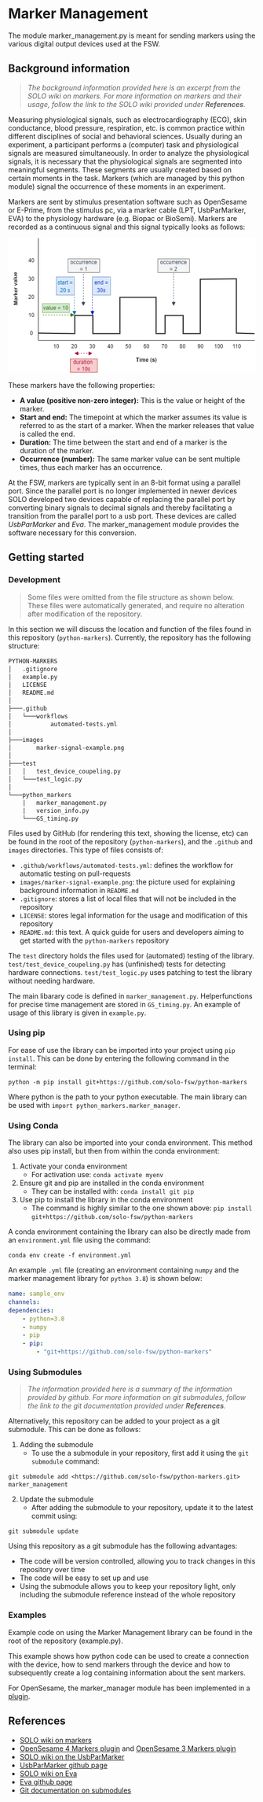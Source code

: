 # Marker Management # 
The module marker_management.py is meant for sending markers using the various digital output devices used at the FSW.

## Background information ##
> *The background information provided here is an excerpt from the SOLO wiki on markers. For more information on markers and their usage, follow the link to the SOLO wiki provided under __References__.*
 
Measuring physiological signals, such as electrocardiography (ECG), skin conductance, blood pressure, respiration, etc. is common practice within different disciplines of social and behavioral sciences. 
Usually during an experiment, a participant performs a (computer) task and physiological signals are measured simultaneously.
In order to analyze the physiological signals, it is necessary that the physiological signals are segmented into meaningful segments. These segments are usually created based on certain moments in the task.
Markers (which are managed by this python module) signal the occurrence of these moments in an experiment.

Markers are sent by stimulus presentation software such as OpenSesame or E-Prime, from the stimulus pc, via a marker cable (LPT, UsbParMarker, EVA) to the physiology hardware (e.g. Biopac or BioSemi). Markers are recorded as a continuous signal and this signal typically looks as follows:

![Example of a marker signal over time](/images/marker-signal-example.png)

These markers have the following properties:
- **A value (positive non-zero integer):** This is the value or height of the marker.
- **Start and end:** The timepoint at which the marker assumes its value is referred to as the start of a marker. When the marker releases that value is called the end.
- **Duration:** The time between the start and end of a marker is the duration of the marker.
- **Occurrence (number):** The same marker value can be sent multiple times, thus each marker has an occurrence.

At the FSW, markers are typically sent in an 8-bit format using a parallel port. Since the parallel port is no longer implemented in newer devices SOLO developed two devices capable of replacing the parallel port by converting binary signals to decimal signals and thereby facilitating a transition from the parallel port to a usb port. These devices are called _UsbParMarker_ and _Eva_. The marker_management module provides the software necessary for this conversion.

## Getting started ##

### Development ###
> Some files were omitted from the file structure as shown below. These files were automatically generated, and require no alteration after modification of the repository.

In this section we will discuss the location and function of the files found in this repository (`python-markers`). Currently, the repository has the following structure:

```
PYTHON-MARKERS
│   .gitignore
│   example.py
│   LICENSE
│   README.md
│
├───.github
│   └───workflows
│           automated-tests.yml
│
├───images
│       marker-signal-example.png
│
├───test
│   │   test_device_coupeling.py
│   └───test_logic.py
│
└───python_markers
    |   marker_management.py
    |   version_info.py
    └───GS_timing.py 

```

Files used by GitHub (for rendering this text, showing the license, etc) can be found in the root of the repository (`python-markers`), and the `.github` and `images` directories. This type of files consists of:
- `.github/workflows/automated-tests.yml`: defines the workflow for automatic testing on pull-requests
- `images/marker-signal-example.png`: the picture used for explaining background information in `README.md`
- `.gitignore`: stores a list of local files that will not be included in the repository
- `LICENSE`: stores legal information for the usage and modification of this repository
- `README.md`: this text. A quick guide for users and developers aiming to get started with the `python-markers` repository

The `test` directory holds the files used for (automated) testing of the library. `test/test_device_coupeling.py` has (unfinished) tests for detecting hardware connections. `test/test_logic.py` uses patching to test the library without needing hardware.

The main libarary code is defined in `marker_management.py`. Helperfunctions for precise time management are stored in `GS_timing.py`. An example of usage of this library is given in `example.py`.

### Using pip ###

For ease of use the library can be imported into your project using `pip install`. This can be done by entering the following command in the terminal:

```
python -m pip install git+https://github.com/solo-fsw/python-markers
```

Where python is the path to your python executable. The main library can be used with `import python_markers.marker_manager`.

### Using Conda ###

The library can also be imported into your conda environment. This method also uses pip install, but then from within the conda environment:

1. Activate your conda environment
    - For activation use: `conda activate myenv`
2. Ensure git and pip are installed in the conda environment
    - They can be installed with: `conda install git pip`
3. Use pip to install the library in the conda environment
    - The command is highly similar to the one shown above: `pip install git+https://github.com/solo-fsw/python-markers`

A conda environment containing the library can also be directly made from an `environment.yml` file using the command:

```
conda env create -f environment.yml
```

An example `.yml` file (creating an environment containing `numpy` and the marker management library for `python 3.8`) is shown below:

```yml
name: sample_env
channels:
dependencies:
    - python=3.8
    - numpy
    - pip
    - pip:
        - "git+https://github.com/solo-fsw/python-markers"
```

### Using Submodules ###
> *The information provided here is a summary of the information provided by github. For more information on git submodules, follow the link to the git documentation provided under __References__.*

Alternatively, this repository can be added to your project as a git submodule. This can be done as follows:
1. Adding the submodule
    - To use the a submodule in your repository, first add it using the `git submodule` command:
```
git submodule add <https://github.com/solo-fsw/python-markers.git> marker_management
``` 
2. Update the submodule
    - After adding the submodule to your repository, update it to the latest commit using:
```
git submodule update
```

Using this repository as a git submodule has the following advantages:
- The code will be version controlled, allowing you to track changes in this repository over time
- The code will be easy to set up and use
- Using the submodule allows you to keep your repository light, only including the submodule reference instead of the whole repository

### Examples ###

Example code on using the Marker Management library can be found in the root of the repository (example.py).

This example shows how python code can be used to create a connection with the device, how to send markers through the device and how to subsequently create a log containing information about the sent markers.

For OpenSesame, the marker_manager module has been implemented in a [plugin](https://github.com/solo-fsw/opensesame4_plugin_markers).


## References ##

- [SOLO wiki on markers](https://researchwiki.solo.universiteitleiden.nl/xwiki/wiki/researchwiki.solo.universiteitleiden.nl/view/Hardware/Markers%20and%20Events/)
- [OpenSesame 4 Markers plugin](https://github.com/solo-fsw/opensesame4_plugin_markers) and [OpenSesame 3 Markers plugin](https://github.com/solo-fsw/opensesame3_plugin_markers)
- [SOLO wiki on the UsbParMarker](https://researchwiki.solo.universiteitleiden.nl/xwiki/wiki/researchwiki.solo.universiteitleiden.nl/view/Hardware/Markers%20and%20Events/UsbParMarker/)
- [UsbParMarker github page](https://github.com/solo-fsw/UsbParMarker)
- [SOLO wiki on Eva](https://researchwiki.solo.universiteitleiden.nl/xwiki/wiki/researchwiki.solo.universiteitleiden.nl/view/Hardware/Markers%20and%20Events/EVA/)
- [Eva github page](https://github.com/solo-fsw/Eva)
- [Git documentation on submodules](https://git-scm.com/book/en/v2/Git-Tools-Submodules)

